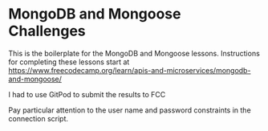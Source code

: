 # MongoDB and Mongoose Challenges

This is the boilerplate for the MongoDB and Mongoose lessons. Instructions for completing these lessons start at https://www.freecodecamp.org/learn/apis-and-microservices/mongodb-and-mongoose/

I had to use GitPod to submit the results to FCC

Pay particular attention to the user name and password constraints in the connection script.
